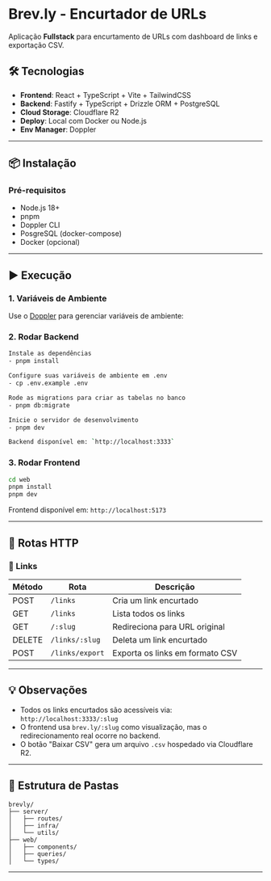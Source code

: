 # Brev.ly - Encurtador de URLs

Aplicação **Fullstack** para encurtamento de URLs com dashboard de links e exportação CSV.

## 🛠️ Tecnologias

- **Frontend**: React + TypeScript + Vite + TailwindCSS
- **Backend**: Fastify + TypeScript + Drizzle ORM + PostgreSQL
- **Cloud Storage**: Cloudflare R2
- **Deploy**: Local com Docker ou Node.js
- **Env Manager**: Doppler

---

## 📦 Instalação

### Pré-requisitos

- Node.js 18+
- pnpm
- Doppler CLI
- PosgreSQL (docker-compose)
- Docker (opcional)

---

## ▶️ Execução

### 1. Variáveis de Ambiente

Use o [Doppler](https://docs.doppler.com/docs/install-cli) para gerenciar variáveis de ambiente:

### 2. Rodar Backend
```bash
Instale as dependências
- pnpm install

Configure suas variáveis de ambiente em .env
- cp .env.example .env

Rode as migrations para criar as tabelas no banco
- pnpm db:migrate

Inicie o servidor de desenvolvimento
- pnpm dev

Backend disponível em: `http://localhost:3333`
```

### 3. Rodar Frontend

```bash
cd web
pnpm install
pnpm dev
```

Frontend disponível em: `http://localhost:5173`

---

## 🧪 Rotas HTTP

### 🔗 Links

| Método | Rota              | Descrição                            |
|--------|-------------------|--------------------------------------|
| POST   | `/links`          | Cria um link encurtado               |
| GET    | `/links`          | Lista todos os links                 |
| GET    | `/:slug`          | Redireciona para URL original        |
| DELETE | `/links/:slug`    | Deleta um link encurtado             |
| POST   | `/links/export`   | Exporta os links em formato CSV      |

---

## 💡 Observações

- Todos os links encurtados são acessíveis via: `http://localhost:3333/:slug`
- O frontend usa `brev.ly/:slug` como visualização, mas o redirecionamento real ocorre no backend.
- O botão "Baixar CSV" gera um arquivo `.csv` hospedado via Cloudflare R2.

---

## 📂 Estrutura de Pastas

```
brevly/
├── server/
│   ├── routes/
│   ├── infra/
│   └── utils/
├── web/
│   ├── components/
│   ├── queries/
│   └── types/
```

---
